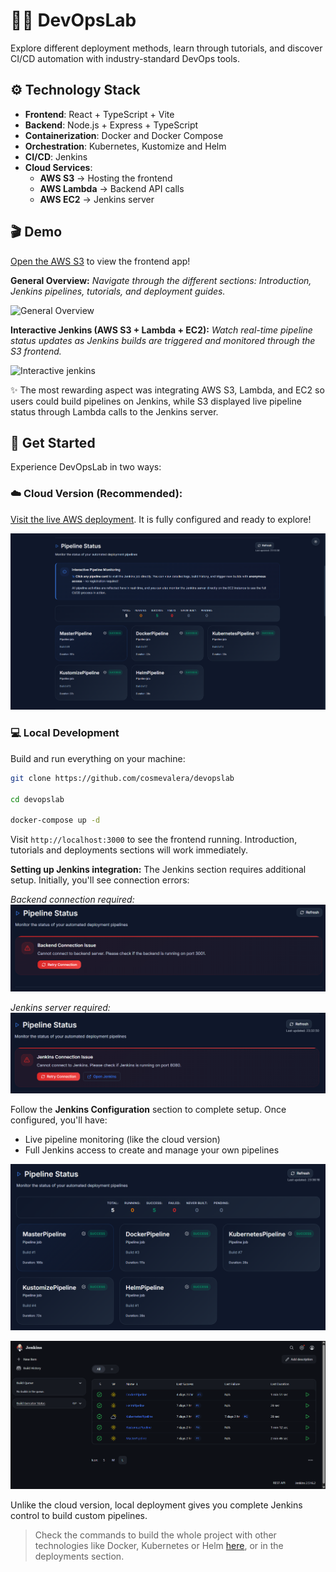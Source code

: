 # 🐳🧪 DevOpsLab
Explore different deployment methods, learn through tutorials, and discover CI/CD automation with industry-standard DevOps tools.

## ⚙ Technology Stack
- **Frontend**: React + TypeScript + Vite
- **Backend**: Node.js + Express + TypeScript
- **Containerization**: Docker and Docker Compose
- **Orchestration**: Kubernetes, Kustomize and Helm
- **CI/CD**: Jenkins
- **Cloud Services**:
  - **AWS S3** → Hosting the frontend
  - **AWS Lambda** → Backend API calls
  - **AWS EC2** → Jenkins server

## 🎬 Demo
[Open the AWS S3](https://d3nl9bq5so9qcn.cloudfront.net/) to view the frontend app!

**General Overview:**
*Navigate through the different sections: Introduction, Jenkins pipelines, tutorials, and deployment guides.*

![General Overview](./readme-content/general-overview.gif)


**Interactive Jenkins (AWS S3 + Lambda + EC2):**
*Watch real-time pipeline status updates as Jenkins builds are triggered and monitored through the S3 frontend.*

![Interactive jenkins](./readme-content/interactive-jenkins.gif)

✨ The most rewarding aspect was integrating AWS S3, Lambda, and EC2 so users could build pipelines on Jenkins, while S3 displayed live pipeline status through Lambda calls to the Jenkins server.

## 🚀 Get Started
Experience DevOpsLab in two ways:

### ☁️ Cloud Version (Recommended):

[Visit the live AWS deployment](https://d3nl9bq5so9qcn.cloudfront.net/). It is fully configured and ready to explore!


![cloud-pipeline-status-working](./readme-content/cloud-pipeline-status-working.png)


### 💻 Local Development

Build and run everything on your machine:
```bash
git clone https://github.com/cosmevalera/devopslab

cd devopslab

docker-compose up -d
```
Visit `http://localhost:3000` to see the frontend running. Introduction, tutorials and deployments sections will work immediately.

**Setting up Jenkins integration:**
The Jenkins section requires additional setup. Initially, you'll see connection errors:

*Backend connection required:*
![pipeline-status-back-error](./readme-content/pipeline-status-back-error.png)

*Jenkins server required:*
![pipeline-status-jenkins-error](./readme-content/pipeline-status-jenkins-error.png)

Follow the **Jenkins Configuration** section to complete setup. Once configured, you'll have:
- Live pipeline monitoring (like the cloud version)
- Full Jenkins access to create and manage your own pipelines

![pipeline-status-working](./readme-content/pipeline-status-working.png)

![local-jenkins](./readme-content/local-jenkins.png)

Unlike the cloud version, local deployment gives you complete Jenkins control to build custom pipelines.

> Check the commands to build the whole project with other technologies like Docker, Kubernetes or Helm [here](./README-command.md), or in the deployments section.
